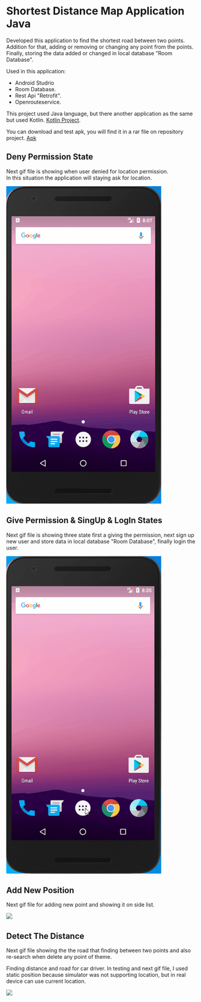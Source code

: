 # Shortest Distance Map Application Java

Developed this application to find the shortest road between two points. Addition for that, adding or removing or changing any point from the points. Finally, storing the data added or changed in local database "Room Database".

Used in this application:
- Android Studrio
- Room Database.
- Rest Api "Retrofit".
- Openrouteservice.

This project used Java language, but there another application as the same but used Kotlin. [Kotlin Project](https://github.com/TahaGitHub/shortest-distance-map-application-kotlin).

You can download and test apk, you will find it in a rar file on repository project. [Apk](https://github.com/TahaGitHub/shortest-distance-map-application-kotlin/blob/master/Map_Application_Kotlin_Taha%20Almpkahel.rar)

## Deny Permission State

Next gif file is showing when user denied for location permission.\
In this situation the application will staying ask for location.

![](Permission.gif)

## Give Permission & SingUp & LogIn States

Next gif file is showing three state first a giving the permission, next sign up new user and store data in local database "Room Database", finally login the user.

![](SingUp%20and%20SingIn.gif)

## Add New Position

Next gif file for adding new point and showing it on side list.

![](Add%20New%20Place.gif)


## Detect The Distance

Next gif file showing the the road that finding between two points and also re-search when delete any point of theme.
  
Finding distance and road for car driver. In testing and next gif file, I used static position because simulator was not supporting location, but in real device can use current location.

![](Rote%20Olustur.gif)
